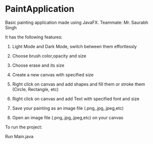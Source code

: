 # PaintApplication
Basic painting application made using JavaFX. Teammate: Mr. Saurabh Singh


It has the following features:

 1. Light Mode and Dark Mode, switch between them effortlessly

 2. Choose brush color,opacity and size

 3. Choose erase and its size

 4. Create a new canvas with specified size

 5. Right click on canvas and add shapes and fill them or stroke them (Circle, Rectangle, etc)

 6. Right click on canvas and add Text with specified font and size

 7. Save your painting as an image file (.png,.jpg,.jpeg,etc)

 8. Open an image file (.png,.jpg,.jpeg,etc) on your canvas


To run the project:

   Run Main.java
